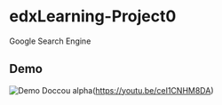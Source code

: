 # edxLearning-Project0

Google Search Engine

## Demo

![Demo Doccou alpha](https://j.gifs.com/JygPy2.gif)(https://youtu.be/ceI1CNHM8DA)
